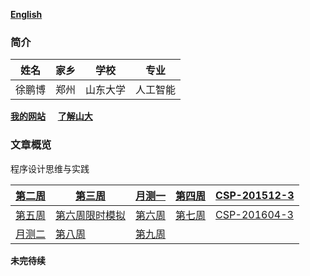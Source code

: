 ﻿ [**English**](./en-index.md)  
### 简介

  |  姓名 |  家乡 |学校| 专业 |
  |-------|-------|-------|-------|
  | 徐鹏博 | 郑州 | 山东大学 | 人工智能|

  [**我的网站**](https://www.xupengbo.online) &nbsp;&nbsp;&nbsp;  [**了解山大**](https://www.sdu.edu.cn/sdgk/sdjj.htm) 
### 文章概览    
   程序设计思维与实践  
   
   | [第二周](./week2.md) | [第三周](./week3.md) | [月测一](./CSP-M1.md) | [第四周](./week4.md) |[CSP-201512-3](./CSP-201512-3.md)|
   |---|---|---|---|---|
   | [第五周](./week5.md) | [第六周限时模拟](./week6模拟.md) | [第六周](./week6.md) | [第七周](./week7.md) | [CSP-201604-3](./csp201604-3.md) | 
   | [月测二](./CSP-M2.md) |[第八周](./week8.md) |[第九周](./week9.md)| | | 
     
   **未完待续**
      
